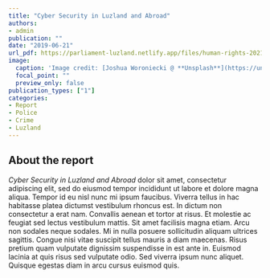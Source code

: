 ```yaml
---
title: "Cyber Security in Luzland and Abroad"
authors:
- admin
publication: ""
date: "2019-06-21"
url_pdf: https://parliament-luzland.netlify.app/files/human-rights-2021.pdf
image:
  caption: 'Image credit: [Joshua Woroniecki @ **Unsplash**](https://unsplash.com/photos/lzh3hPtJz9c)'
  focal_point: ""
  preview_only: false
publication_types: ["1"]
categories: 
- Report
- Police
- Crime
- Luzland
---
```


## About the report
*Cyber Security in Luzland and Abroad* dolor sit amet, consectetur adipiscing elit, sed do eiusmod tempor incididunt ut labore et dolore magna aliqua. Tempor id eu nisl nunc mi ipsum faucibus. Viverra tellus in hac habitasse platea dictumst vestibulum rhoncus est. In dictum non consectetur a erat nam. Convallis aenean et tortor at risus. Et molestie ac feugiat sed lectus vestibulum mattis. Sit amet facilisis magna etiam. Arcu non sodales neque sodales. Mi in nulla posuere sollicitudin aliquam ultrices sagittis. Congue nisi vitae suscipit tellus mauris a diam maecenas. Risus pretium quam vulputate dignissim suspendisse in est ante in. Euismod lacinia at quis risus sed vulputate odio. Sed viverra ipsum nunc aliquet. Quisque egestas diam in arcu cursus euismod quis. 